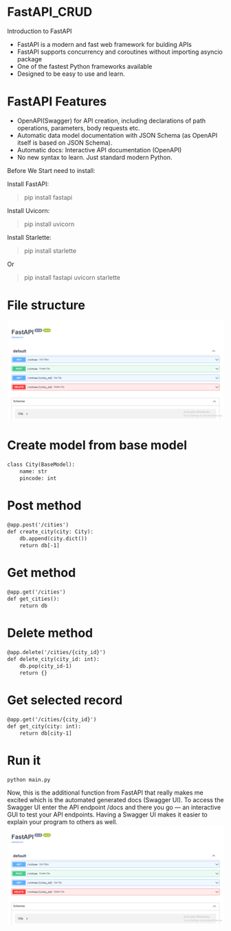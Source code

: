 # FastAPI_CRUD

Introduction to FastAPI

- FastAPI is a modern and fast web framework for bulding APIs
- FastAPI supports concurrency and coroutines without importing asyncio package
- One of the fastest Python frameworks available
- Designed to be easy to use and learn.

# FastAPI Features

- OpenAPI(Swagger) for API creation, including declarations of path operations, parameters, body requests etc.
- Automatic data model documentation with JSON Schema (as OpenAPI itself is based on JSON Schema).
- Automatic docs: Interactive API documentation (OpenAPI)
- No new syntax to learn. Just standard modern Python.

Before We Start need to install:

Install FastAPI:
> pip install fastapi

Install Uvicorn:
> pip install uvicorn

Install Starlette:
> pip install starlette

  Or
  
> pip install fastapi uvicorn starlette

# File structure
![HTTP Methods](https://github.com/Mithlesh-Navlakhe/FastAPI_CRUD/blob/main/asset/Snap001.png)

# Create model from base model

```
class City(BaseModel):
    name: str
    pincode: int
```    

# Post method

```
@app.post('/cities')
def create_city(city: City):
    db.append(city.dict())
    return db[-1]
```
# Get method
```
@app.get('/cities')
def get_cities():
    return db
```
# Delete method
```
@app.delete('/cities/{city_id}')
def delete_city(city_id: int):
    db.pop(city_id-1)
    return {}
```
# Get selected record
```
@app.get('/cities/{city_id}')
def get_city(city: int):
    return db[city-1]
```
# Run it
```
python main.py
```
Now, this is the additional function from FastAPI that really makes me excited which is the automated generated docs (Swagger UI). To access the Swagger UI enter the API endpoint /docs and there you go — an interactive GUI to test your API endpoints. Having a Swagger UI makes it easier to explain your program to others as well.
![HTTP Methods](https://github.com/Mithlesh-Navlakhe/FastAPI_CRUD/blob/main/asset/Snap002.png)
